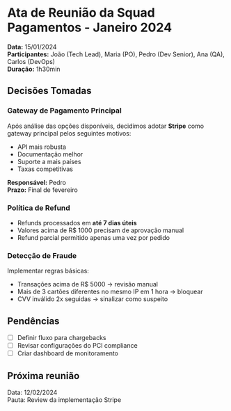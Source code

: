 # Ata de Reunião da Squad Pagamentos - Janeiro 2024

**Data:** 15/01/2024  
**Participantes:** João (Tech Lead), Maria (PO), Pedro (Dev Senior), Ana (QA), Carlos (DevOps)  
**Duração:** 1h30min  

## Decisões Tomadas

### Gateway de Pagamento Principal
Após análise das opções disponíveis, decidimos adotar **Stripe** como gateway principal pelos seguintes motivos:
- API mais robusta
- Documentação melhor
- Suporte a mais países
- Taxas competitivas

**Responsável:** Pedro  
**Prazo:** Final de fevereiro  

### Política de Refund
- Refunds processados em **até 7 dias úteis**
- Valores acima de R$ 1000 precisam de aprovação manual
- Refund parcial permitido apenas uma vez por pedido

### Detecção de Fraude
Implementar regras básicas:
- Transações acima de R$ 5000 → revisão manual
- Mais de 3 cartões diferentes no mesmo IP em 1 hora → bloquear
- CVV inválido 2x seguidas → sinalizar como suspeito

## Pendências
- [ ] Definir fluxo para chargebacks
- [ ] Revisar configurações do PCI compliance
- [ ] Criar dashboard de monitoramento

## Próxima reunião
Data: 12/02/2024  
Pauta: Review da implementação Stripe